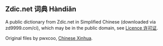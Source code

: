 ## Zdic.net 词典 Hàndiǎn
A public dictionary from Zdic.net in Simplified Chinese (downloaded via zd9999.com/ci), which may be in the public domain, see <a href=https://github.com/lxs602/Chinese-Mandarin-Dictionaries/blob/main/Zdic.net%20%E6%B1%89%E5%85%B8%20H%C3%A0ndi%C7%8En/Licence%20%E8%AE%B8%E5%8F%AF%E8%AF%81.md>Licence 许可证</a>.

Original files by pwxcoo, <a href=https://github.com/pwxcoo/chinese-xinhua>Chinese Xinhua</a>.
